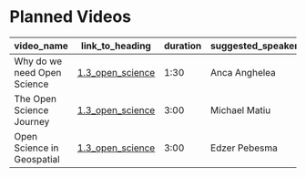 # Planned Videos

| video_name                  | link_to_heading                                                                                                                                         | duration | suggested_speaker | contacted | draft_ready |
| --------------------------- | ------------------------------------------------------------------------------------------------------------------------------------------------------- | -------- | ----------------- | --------- | ----------- |
| Why do we need Open Science | [1.3_open_science](https://github.com/EO-College/cubes-and-clouds/blob/main/lectures/1.3_openscience/1.3_openscience.md#why-do-we-need-open-science)    | 1:30     | Anca Anghelea     | yes       | no          |
| The Open Science Journey    | [1.3_open_science](https://github.com/EO-College/cubes-and-clouds/blob/main/lectures/1.3_openscience/1.3_openscience.md#why-do-we-need-open-science)    | 3:00     | Michael Matiu     | yes       | 50%         |
| Open Science in Geospatial  | [1.3_open_science](https://github.com/EO-College/cubes-and-clouds/blob/main/lectures/1.3_openscience/1.3_openscience.md#examples-of-open-science-in-eo) | 3:00     | Edzer Pebesma     | yes       | 50%         |
